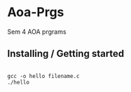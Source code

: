 # Aoa-Prgs
Sem 4 AOA prgrams



## Installing / Getting started



```shell

gcc -o hello filename.c
./hello

```
